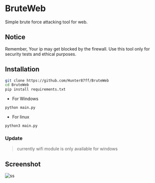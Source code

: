 # BruteWeb
Simple brute force attacking tool for web.  

## Notice
Remember, Your ip may get blocked by the firewall. Use this tool only for security tests and ethical purposes.

## Installation
```bash
git clone https://github.com/Hunter87ff/BruteWeb
cd BruteWeb
pip install requirements.txt
```
- For Windows
```bash
python main.py
```
- For linux
```bash
python3 main.py
```
### Update
> currently wifi module is only available for windows

## Screenshot
![ss](https://images-ext-2.discordapp.net/external/ZZv6StqajRuiF4DwvmPOZ8JvjRwIrXGlopd0UEFdW0w/https/raw.githubusercontent.com/Hunter87ff/BruteWeb/main/assets/ss.png?width=584&height=394)
